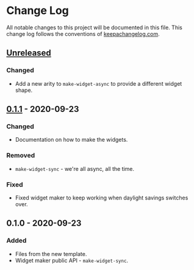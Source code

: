 # Change Log
All notable changes to this project will be documented in this file. This change log follows the conventions of [keepachangelog.com](http://keepachangelog.com/).

## [Unreleased]
### Changed
- Add a new arity to `make-widget-async` to provide a different widget shape.

## [0.1.1] - 2020-09-23
### Changed
- Documentation on how to make the widgets.

### Removed
- `make-widget-sync` - we're all async, all the time.

### Fixed
- Fixed widget maker to keep working when daylight savings switches over.

## 0.1.0 - 2020-09-23
### Added
- Files from the new template.
- Widget maker public API - `make-widget-sync`.

[Unreleased]: https://github.com/your-name/nginx-saviour/compare/0.1.1...HEAD
[0.1.1]: https://github.com/your-name/nginx-saviour/compare/0.1.0...0.1.1
